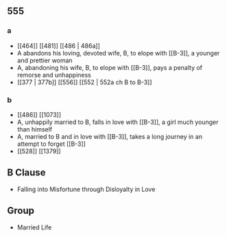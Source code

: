 ## 555
### a
- [[464]] [[481]] [[486 | 486a]] 
- A abandons his loving, devoted wife, B, to elope with [[B-3]], a younger and prettier woman
- A, abandoning his wife, B, to elope with [[B-3]], pays a penalty of remorse and unhappiness
- [[377 | 377b]] [[556]] [[552 | 552a ch B to B-3]] 

### b
- [[486]] [[1073]] 
- A, unhappily married to B, falls in love with [[B-3]], a girl much younger than himself
- A, married to B and in love with [[B-3]], takes a long journey in an attempt to forget [[B-3]]
- [[528]] [[1379]] 

## B Clause
- Falling into Misfortune through Disloyalty in Love

## Group
- Married Life

